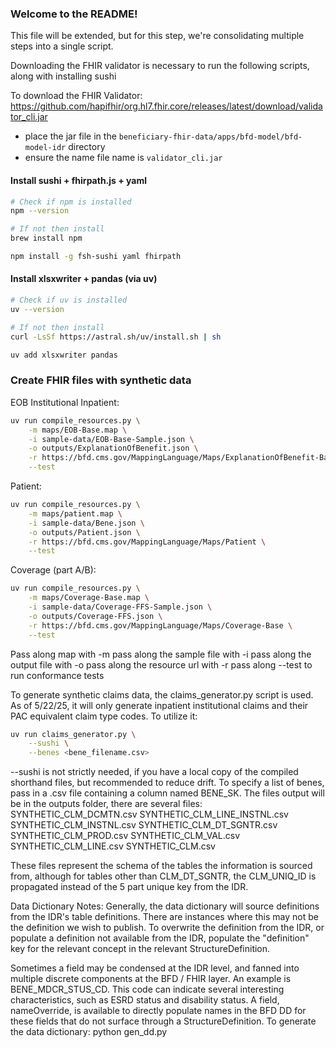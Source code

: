 ### Welcome to the README!

This file will be extended, but for this step, we're consolidating multiple steps into a single script. 

Downloading the FHIR validator is necessary to run the following scripts, along with installing sushi

To download the FHIR Validator:
https://github.com/hapifhir/org.hl7.fhir.core/releases/latest/download/validator_cli.jar
  - place the jar file in the `beneficiary-fhir-data/apps/bfd-model/bfd-model-idr` directory
  - ensure the name file name is `validator_cli.jar`

#### Install sushi + fhirpath.js + yaml
```sh
# Check if npm is installed
npm --version

# If not then install
brew install npm
```

```sh
npm install -g fsh-sushi yaml fhirpath
```

#### Install xlsxwriter + pandas  (via uv)
```sh
# Check if uv is installed
uv --version

# If not then install
curl -LsSf https://astral.sh/uv/install.sh | sh
```

```sh
uv add xlsxwriter pandas 
```

### Create FHIR files with synthetic data

EOB Institutional Inpatient:
```sh
uv run compile_resources.py \
    -m maps/EOB-Base.map \
    -i sample-data/EOB-Base-Sample.json \
    -o outputs/ExplanationOfBenefit.json \
    -r https://bfd.cms.gov/MappingLanguage/Maps/ExplanationOfBenefit-Base \
    --test
```
Patient:
```sh
uv run compile_resources.py \
    -m maps/patient.map \
    -i sample-data/Bene.json \
    -o outputs/Patient.json \
    -r https://bfd.cms.gov/MappingLanguage/Maps/Patient \
    --test
```
Coverage (part A/B):
```sh
uv run compile_resources.py \
    -m maps/Coverage-Base.map \
    -i sample-data/Coverage-FFS-Sample.json \
    -o outputs/Coverage-FFS.json \
    -r https://bfd.cms.gov/MappingLanguage/Maps/Coverage-Base \
    --test
```


Pass along map with -m
pass along the sample file with -i
pass along the output file with -o
pass along the resource url with -r
pass along --test to run conformance tests


To generate synthetic claims data, the claims_generator.py script is used. As of 5/22/25, it will only generate inpatient institutional claims and their PAC equivalent claim type codes. 
To utilize it:
```sh
uv run claims_generator.py \
    --sushi \
    --benes <bene_filename.csv>
```

--sushi is not strictly needed, if you have a local copy of the compiled shorthand files, but recommended to reduce drift. To specify a list of benes, pass in a .csv file containing a column named BENE_SK. 
The files output will be in the outputs folder, there are several files:
SYNTHETIC_CLM_DCMTN.csv
SYNTHETIC_CLM_LINE_INSTNL.csv
SYNTHETIC_CLM_INSTNL.csv
SYNTHETIC_CLM_DT_SGNTR.csv
SYNTHETIC_CLM_PROD.csv
SYNTHETIC_CLM_VAL.csv
SYNTHETIC_CLM_LINE.csv
SYNTHETIC_CLM.csv

These files represent the schema of the tables the information is sourced from, although for tables other than CLM_DT_SGNTR, the CLM_UNIQ_ID is propagated instead of the 5 part unique key from the IDR.



Data Dictionary Notes:
Generally, the data dictionary will source definitions from the IDR's table definitions. There are instances where this may not be the definition we wish to publish. To overwrite the definition from the IDR, or populate a definition not available from the IDR, populate the "definition" key for the relevant concept in the relevant StructureDefinition. 

Sometimes a field may be condensed at the IDR level, and fanned into multiple discrete components at the BFD / FHIR layer. An example is BENE_MDCR_STUS_CD. This code can indicate several interesting characteristics, such as ESRD status and disability status. A field, nameOverride, is available to directly populate names in the BFD DD for these fields that do not surface through a StructureDefinition. 
To generate the data dictionary:
python gen_dd.py

